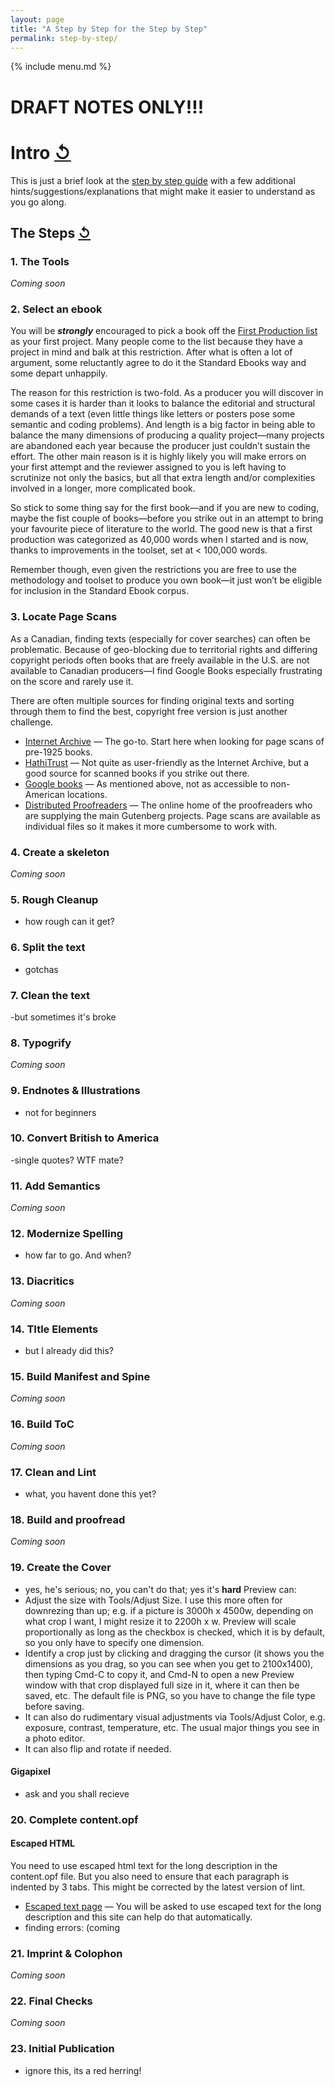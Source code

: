 ```yaml
---
layout: page
title: "A Step by Step for the Step by Step"
permalink: step-by-step/
---
```


{% include menu.md %}

# DRAFT NOTES ONLY!!!

# <a id="step_by_step"></a>Intro [↺](#toc)
This is just a brief look at the [step by step guide](https://standardebooks.org/contribute/producing-an-ebook-step-by-step) with a few additional hints/suggestions/explanations that might make it easier to understand as you go along.

## <a id="the_steps"></a>The Steps [↺](#toc)



### 1. The Tools
*Coming soon*



### 2. Select an ebook

You will be ***strongly*** encouraged to pick a book off the [First Production list](https://standardebooks.org/contribute/wanted-ebooks) as your first project. Many people come to the list because they have a project in mind and balk at this restriction. After what is often a lot of argument, some reluctantly agree to do it the Standard Ebooks way and some depart unhappily. 

The reason for this restriction is two-fold. As a producer you will discover in some cases it is harder than it looks to balance the editorial and structural demands of a text (even little things like letters or posters pose some semantic and coding problems). And length is a big factor in being able to balance the many dimensions of producing a quality project—many projects are abandoned each year because the producer just couldn’t sustain the effort. The other main reason is it is highly likely you will make errors on your first attempt and the reviewer assigned to you is left having to scrutinize not only the basics, but all that extra length and/or complexities involved in a longer, more complicated book.

So stick to some thing say for the first book—and if you are new to coding, maybe the fist couple of books—before you strike out in an attempt to bring your favourite piece of literature to the world. The good new is that a first production was categorized as 40,000 words when I started and is now, thanks to improvements in the toolset, set at < 100,000 words.

Remember though, even given the restrictions you are free to use the methodology and toolset to produce you own book—it just won’t be eligible for inclusion in the Standard Ebook corpus.



### 3. Locate Page Scans

As a Canadian, finding texts (especially for cover searches) can often be problematic. Because of geo-blocking due to territorial rights and differing copyright periods often books that are freely available in the U.S. are not available to Canadian producers—I find Google Books especially frustrating on the score and rarely use it. 

There are often multiple sources for finding original texts and sorting through them to find the best, copyright free version is just another challenge.

- [Internet Archive](https://archive.org/) — The go-to. Start here when looking for page scans of pre-1925 books.
- [HathiTrust](https://www.hathitrust.org/) — Not quite as user-friendly as the Internet Archive, but a good source for scanned books if you strike out there.
- [Google books](https://books.google.com/) — As mentioned above, not as accessible to non-American locations.
- [Distributed Proofreaders](https://www.pgdp.org/ols/index.php) — The online home of the proofreaders who are supplying the main Gutenberg projects. Page scans are available as individual files so it makes it more cumbersome to work with.



### 4. Create a skeleton
*Coming soon*



### 5. Rough Cleanup
- how rough can it get?



### 6. Split the text
- gotchas



### 7. Clean the text
-but sometimes it's broke


### 8. Typogrify
*Coming soon*



### 9. Endnotes & Illustrations
- not for beginners


### 10. Convert British to America
-single quotes? WTF mate?


### 11. Add Semantics
*Coming soon*


### 12. Modernize Spelling
- how far to go. And when?


### 13. Diacritics
*Coming soon*


### 14. TItle Elements
- but I already did this?


### 15. Build Manifest and Spine
*Coming soon*


### 16. Build ToC
*Coming soon*


### 17. Clean and Lint
- what, you havent done this yet?


### 18. Build and proofread
*Coming soon*


### 19. Create the Cover
- yes, he's serious; no, you can't do that; yes it's **hard**
Preview can:
- Adjust the size with Tools/Adjust Size. I use this more often for downrezing than up; e.g. if a picture is 3000h x 4500w, depending on what crop I want, I might resize it to 2200h x <whatever that would turn out to be>w. Preview will scale proportionally as long as the checkbox is checked, which it is by default, so you only have to specify one dimension.
- Identify a crop just by clicking and dragging the cursor (it shows you the dimensions as you drag, so you can see when you get to 2100x1400), then typing Cmd-C to copy it, and Cmd-N to open a new Preview window with that crop displayed full size in it, where it can then be saved, etc. The default file is PNG, so you have to change the file type before saving.
- It can also do rudimentary visual adjustments via Tools/Adjust Color, e.g. exposure, contrast, temperature, etc. The usual major things you see in a photo editor.
- It can also flip and rotate if needed.

#### Gigapixel
- ask and you shall recieve

### 20. Complete content.opf

#### Escaped HTML
You need to use escaped html text for the long description in the content.opf file. But you also need to ensure that each paragraph is indented by 3 tabs. This might be corrected by the latest version of lint.
- [Escaped text page](https://www.freeformatter.com/xml-escape.html) — You will be asked to use escaped text for the long description and this site can help do that automatically.
- finding errors: (coming


### 21. Imprint & Colophon

*Coming soon*

### 22. Final Checks
*Coming soon*


### 23. Initial Publication
- ignore this, its a red herring!




